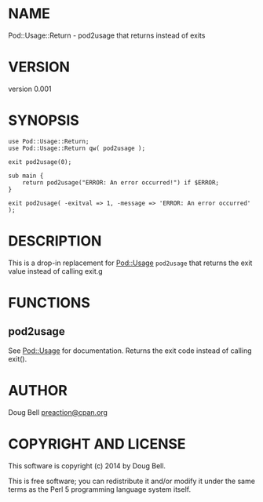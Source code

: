 # NAME

Pod::Usage::Return - pod2usage that returns instead of exits

# VERSION

version 0.001

# SYNOPSIS

    use Pod::Usage::Return;
    use Pod::Usage::Return qw( pod2usage );

    exit pod2usage(0);

    sub main {
        return pod2usage("ERROR: An error occurred!") if $ERROR;
    }

    exit pod2usage( -exitval => 1, -message => 'ERROR: An error occurred' );

# DESCRIPTION

This is a drop-in replacement for [Pod::Usage](http://search.cpan.org/perldoc?Pod::Usage) `pod2usage` that returns the
exit value instead of calling exit.g

# FUNCTIONS

## pod2usage

See [Pod::Usage](http://search.cpan.org/perldoc?Pod::Usage) for documentation. Returns the exit code instead of calling
exit().

# AUTHOR

Doug Bell <preaction@cpan.org>

# COPYRIGHT AND LICENSE

This software is copyright (c) 2014 by Doug Bell.

This is free software; you can redistribute it and/or modify it under
the same terms as the Perl 5 programming language system itself.
